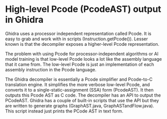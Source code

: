 # High-level Pcode (PcodeAST) output in Ghidra

Ghidra uses a processor independent representation called Pcode.  It is easy to grab and work with in scripts (Instruction.getPcode()).  Lesser known is that the decompiler exposes a higher-level Pcode representation.

The problem with using Pcode for processor-independent algorithms or AI model training is that low-level Pcode looks a lot like the assembly language that it came from.  The low-level Pcode is just an implementation of each assembly instruction in the Pcode language.

The Ghidra decompiler is essentially a Pcode simplifier and Pcode-to-C translation engine.  It simplifies the more verbose low-level Pcode, and converts it to a single-static-assignment (SSA) form (PcodeAST).  It then outputs this Pcode AST as C code.  The decompiler has an API to output the PCodeAST. Ghidra has a couple of built-in scripts that use the API but they are written to generate graphs (GraphAST.java, GraphASTandFlow.java).  This script instead just prints the PCode AST in text form.
